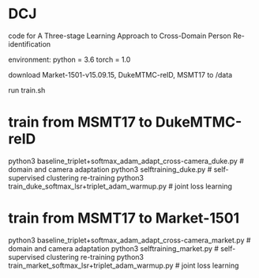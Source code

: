 # DCJ
code for A Three-stage Learning Approach to Cross-Domain Person Re-identification

environment:
python = 3.6
torch = 1.0

download Market-1501-v15.09.15, DukeMTMC-reID, MSMT17 to /data

run train.sh

# train from MSMT17 to DukeMTMC-reID
python3 baseline_triplet+softmax_adam_adapt_cross-camera_duke.py # domain and camera adaptation
python3 selftraining_duke.py # self-supervised clustering re-training
python3 train_duke_softmax_lsr+triplet_adam_warmup.py #  joint loss learning

# train from MSMT17 to Market-1501
python3 baseline_triplet+softmax_adam_adapt_cross-camera_market.py #  domain and camera adaptation
python3 selftraining_market.py # self-supervised clustering re-training
python3 train_market_softmax_lsr+triplet_adam_warmup.py #  joint loss learning
